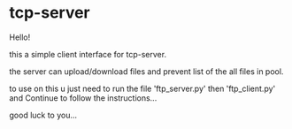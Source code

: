 # tcp-server

Hello!

this a simple client interface for tcp-server.

the server can upload/download files and prevent list of the all files in pool.

to use on this u just need to run the file 'ftp_server.py' then 'ftp_client.py' and Continue to follow the instructions...

good luck to you...
